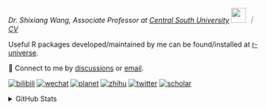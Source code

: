 
<p><em>Dr. Shixiang Wang, Associate Professor at <a href="https://en.csu.edu.cn/">Central South University</a> <img src="https://media.giphy.com/media/WUlplcMpOCEmTGBtBW/giphy.gif" width="30">  ｜ <a href="https://shixiangwang.github.io/cv-shixiang/">CV</a>
</em></p>

Useful R packages developed/maintained by me can be found/installed at [r-universe](https://shixiangwang.r-universe.dev/).

💬 Connect to me by
[discussions](https://github.com/ShixiangWang/self-study/discussions) or [email](mailto:shixiang1994wang@gmail.com). 

[![bilibili](https://img.shields.io/badge/王诗翔-B站-yellow)](https://space.bilibili.com/11553374) [![wechat](https://img.shields.io/badge/王诗翔-微信公众号-important)](https://shixiangwang.github.io/home/logo/qrcode.jpg) [![planet](https://img.shields.io/badge/王诗翔-知识星球-blueviolet)](https://t.zsxq.com/rBqbIei)  [![zhihu](https://img.shields.io/badge/王诗翔-知乎-blue)](https://www.zhihu.com/people/shixiangwang) [![twitter](https://img.shields.io/badge/WangShxiang-twitter-ff69b4)](https://twitter.com/WangShxiang) [![scholar](https://img.shields.io/badge/ShixiangWang-Scholar-00ffff)](https://scholar.google.com/citations?user=FvNp0NkAAAAJ) 

<details>
 
<summary>GitHub Stats</summary>


<!--START_SECTION:waka-->
**🐱 My GitHub Data** 

> 📦 5.0 MB Used in GitHub's Storage 
 > 
> 🏆 0 Contributions in the Year 2024
 > 
> 🚫 Not Opted to Hire
 > 
> 📜 96 Public Repositories 
 > 
> 🔑 30 Private Repositories 
 > 
**I'm an Early 🐤** 

```text
🌞 Morning                2261 commits        ████░░░░░░░░░░░░░░░░░░░░░   16.76 % 
🌆 Daytime                5745 commits        ███████████░░░░░░░░░░░░░░   42.58 % 
🌃 Evening                4573 commits        ████████░░░░░░░░░░░░░░░░░   33.89 % 
🌙 Night                  913 commits         ██░░░░░░░░░░░░░░░░░░░░░░░   06.77 % 
```
📅 **I'm Most Productive on Tuesday** 

```text
Monday                   2145 commits        ████░░░░░░░░░░░░░░░░░░░░░   15.90 % 
Tuesday                  2485 commits        █████░░░░░░░░░░░░░░░░░░░░   18.42 % 
Wednesday                2252 commits        ████░░░░░░░░░░░░░░░░░░░░░   16.69 % 
Thursday                 2129 commits        ████░░░░░░░░░░░░░░░░░░░░░   15.78 % 
Friday                   2067 commits        ████░░░░░░░░░░░░░░░░░░░░░   15.32 % 
Saturday                 1033 commits        ██░░░░░░░░░░░░░░░░░░░░░░░   07.66 % 
Sunday                   1381 commits        ███░░░░░░░░░░░░░░░░░░░░░░   10.24 % 
```


**I Mostly Code in R** 

```text
R                        84 repos            ██████████████░░░░░░░░░░░   54.55 % 
Shell                    9 repos             █░░░░░░░░░░░░░░░░░░░░░░░░   05.84 % 
JavaScript               7 repos             █░░░░░░░░░░░░░░░░░░░░░░░░   04.55 % 
Jupyter Notebook         5 repos             █░░░░░░░░░░░░░░░░░░░░░░░░   03.25 % 
Rust                     2 repos             ░░░░░░░░░░░░░░░░░░░░░░░░░   01.30 % 
```




 Last Updated on 15/08/2024 18:47:59 UTC
<!--END_SECTION:waka-->

> These Readme stats are generated using github action [awesome-readme-stats](https://github.com/anmol098/waka-readme-stats)

-----

**NOTE: Top languages does not indicate my skill level or anything like that. It is just a metric of which languages have been hosted by me on GitHub based on the usage across repositories.**

</details>
